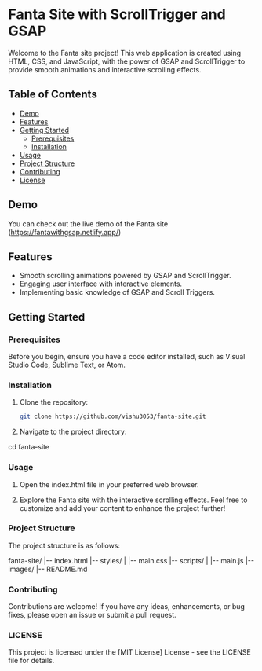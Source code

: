 # Fanta Site with ScrollTrigger and GSAP

Welcome to the Fanta site project! This web application is created using HTML, CSS, and JavaScript, with the power of GSAP and ScrollTrigger to provide smooth animations and interactive scrolling effects.

## Table of Contents
- [Demo](#demo)
- [Features](#features)
- [Getting Started](#getting-started)
  - [Prerequisites](#prerequisites)
  - [Installation](#installation)
- [Usage](#usage)
- [Project Structure](#project-structure)
- [Contributing](#contributing)
- [License](#LICENSE)

## Demo


You can check out the live demo of the Fanta site (https://fantawithgsap.netlify.app/)

## Features

- Smooth scrolling animations powered by GSAP and ScrollTrigger.
- Engaging user interface with interactive elements.
- Implementing basic knowledge of GSAP and Scroll Triggers.

## Getting Started

### Prerequisites

Before you begin, ensure you have a code editor installed, such as Visual Studio Code, Sublime Text, or Atom.

### Installation

1. Clone the repository:

   ```bash
   git clone https://github.com/vishu3053/fanta-site.git

2. Navigate to the project directory:

  cd fanta-site

### Usage 

1. Open the index.html file in your preferred web browser.

2. Explore the Fanta site with the interactive scrolling effects.
Feel free to customize and add your content to enhance the project further!

### Project Structure

The project structure is as follows:

fanta-site/
|-- index.html
|-- styles/
|   |-- main.css
|-- scripts/
|   |-- main.js
|-- images/
|-- README.md


### Contributing

Contributions are welcome! If you have any ideas, enhancements, or bug fixes, please open an issue or submit a pull request.


### LICENSE

This project is licensed under the [MIT License] License - see the LICENSE file for details.

  
